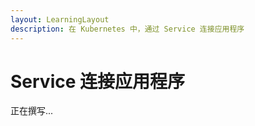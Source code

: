 ```yaml
---
layout: LearningLayout
description: 在 Kubernetes 中，通过 Service 连接应用程序
---
```


# Service 连接应用程序

正在撰写...
